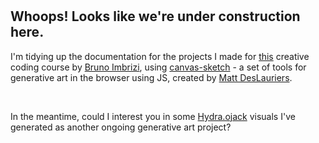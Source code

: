 <div align="center">
  <img src="https://media.giphy.com/media/Pm4IA0XrTWwE2DaTMI/giphy.gif" alt="">
</div>
<br>
<br>

## Whoops! Looks like we're under construction here.

I'm tidying up the documentation for the projects I made for [this](https://www.domestika.org/en/courses/2729-creative-coding-making-visuals-with-javascript) creative coding course by [Bruno Imbrizi](https://github.com/brunoimbrizi), using [canvas-sketch](https://github.com/mattdesl/canvas-sketch) - a set of tools for generative art in the browser using JS, created by [Matt DesLauriers](https://github.com/mattdesl).

<br>

In the meantime, could I interest you in some [Hydra.ojack](https://github.com/ojack/hydra-sync) visuals I've generated as another ongoing generative art project?

